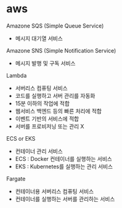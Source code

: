 # aws

Amazone SQS (Simple Queue Service)
  - 메시지 대기열 서비스

Amazone SNS (Simple Notification Service)
  - 메시지 발행 및 구독 서비스

Lambda
  - 서버리스 컴퓨팅 서비스
  - 코드를 실행하고 서버 관리를 자동화
  - 15분 이하의 작업에 적합
  - 웹서비스 백엔드 등의 빠른 처리에 적합
  - 이벤트 기반의 서비스에 적합
  - 서버를 프로비저닝 또는 관리 X

ECS or EKS
  - 컨테이너 관리 서비스
  - ECS : Docker 컨테이너를 실행하는 서비스
  - EKS : Kubernetes를 실행하는 관리 서비스

Fargate
  - 컨테이너용 서버리스 컴퓨팅 서비스
  - 컨테이너를 실행하는 서버를 관리하는 서비스